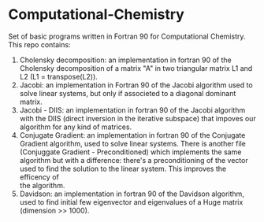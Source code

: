 # Computational-Chemistry
Set of basic programs written in Fortran 90 for Computational Chemistry.
This repo contains:
1) Cholensky decomposition: an implementation in fortran 90 of the Cholensky decomposition of a matrix "A" in two triangular matrix L1 and L2 (L1 = transpose(L2)).
2) Jacobi: an implementation in Fortran 90 of the Jacobi algorithm used to solve linear systems, but only if associeted to a diagonal dominant matrix.
3) Jacobi - DIIS: an implementation in fortran 90 of the Jacobi algorithm with the DIIS (direct inversion in the iterative subspace) that impoves our algorithm for any kind of matrices.
4) Conjugate Gradient: an implementation in fortran 90 of the Conjugate Gradient algorithm, used to solve linear systems. There is another file (Conjuggate Gradient - Preconditioned) which                                implements the same algorithm but with a difference: there's a preconditioning of the vector used to find the solution to the linear system. This improves the efficency of   
                       the algorithm.
5) Davidson:  an implementation in fortran 90 of the Davidson algorithm, used to find initial few eigenvector and eigenvalues of a Huge matrix (dimension >> 1000).
